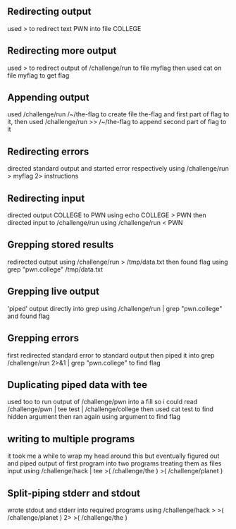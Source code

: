 ## Redirecting output
used > to redirect text PWN into file COLLEGE

## Redirecting more output
used > to redirect output of /challenge/run to file myflag then used cat on file myflag to get flag

## Appending output
used /challenge/run /~/the-flag to create file the-flag and first part of flag to it, then used /challenge/run >> /~/the-flag to append second part of flag to it

## Redirecting errors
directed standard output and started error respectively using /challenge/run > myflag 2> instructions

## Redirecting input
directed output COLLEGE to PWN using echo COLLEGE > PWN then directed input to /challenge/run using /challenge/run < PWN

## Grepping stored results
redirected output using /challenge/run > /tmp/data.txt then found flag using grep "pwn.college" /tmp/data.txt

## Grepping live output
'piped' output directly into grep using /challenge/run | grep "pwn.college" and found flag

## Grepping errors
first redirected standard error to standard output then piped it into grep
/challenge/run 2>&1 | grep "pwn.college" to find flag

## Duplicating piped data with tee
used too to run output of /challenge/pwn into a fill so i could read 
/challenge/pwn | tee test | /challenge/college then used cat test to find hidden argument
then ran again using argument to find flag

## writing to multiple programs
it took me a while to wrap my head around this but eventually figured out and piped output of first program into two programs treating them as files input using /challenge/hack | tee >( /challenge/the ) >( /challenge/planet )

## Split-piping stderr and stdout
wrote stdout and stderr into required programs using /challenge/hack > >( /challenge/planet ) 2> >( /challenge/the )

